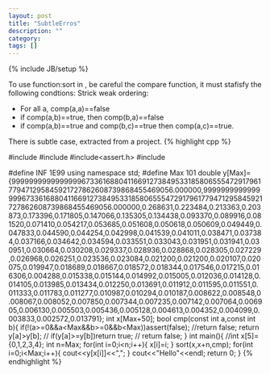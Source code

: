 ```yaml
---
layout: post
title: "SubtleErros"
description: ""
category: 
tags: []
---
```

{% include JB/setup %}

To use function:sort in <algorithm>, be careful the compare function, it must stafisfy the following condtions:
Strick weak ordering:
* For all a, comp(a,a)==false
* if comp(a,b)==true, then comp(b,a)==false
* if comp(a,b)==true and comp(b,c)==true then comp(a,c)==true.

There is subtle case, extracted from a project.
{% highlight cpp %}

#include<iostream>
#include<cmath>
#include<assert.h>
#include<algorithm>

#define INF 1E99
using namespace std;
#define Max 101
double y[Max]={999999999999999967336168804116691273849533185806555472917961779471295845921727862608739868455469056.000000,999999999999999967336168804116691273849533185806555472917961779471295845921727862608739868455469056.000000,0.268631,0.223484,0.213363,0.203873,0.173396,0.171805,0.147066,0.135305,0.134438,0.093370,0.089916,0.081520,0.071410,0.054217,0.053685,0.051608,0.050618,0.050609,0.049449,0.047833,0.044590,0.044254,0.042998,0.041539,0.041011,0.038471,0.037384,0.037166,0.034642,0.034594,0.033551,0.033043,0.031951,0.031941,0.030951,0.030664,0.030208,0.029337,0.028936,0.028868,0.028305,0.027229,0.026968,0.026251,0.023536,0.023084,0.021200,0.021200,0.020107,0.020075,0.019947,0.018689,0.018667,0.018572,0.018344,0.017546,0.017215,0.016306,0.004288,0.015338,0.015144,0.014992,0.015005,0.012036,0.014128,0.014105,0.013985,0.013434,0.012250,0.013691,0.011912,0.011595,0.011551,0.011333,0.011783,0.011277,0.010987,0.010294,0.010187,0.008622,0.008548,0.008067,0.008052,0.007850,0.007344,0.007235,0.007142,0.007064,0.006905,0.006130,0.005503,0.005436,0.005128,0.004613,0.004352,0.004099,0.003833,0.002572,0.013791};
int x[Max+50];
bool cmp(const int a,const int b){
	if(!(a>=0&&a<Max&&b>=0&&b<Max))assert(false);
	//return false;
	return y[a]>y[b];
//	if(y[a]>=y[b])return true;
//	return false;
}
int main(){
	//int x[5]={0,1,2,3,4};
	int n=Max;
	for(int i=0;i<n;i++){
		x[i]=i;
	}
	sort(x,x+n,cmp);
	for(int i=0;i<Max;i++){
		cout<<y[x[i]]<<",";
	}
	cout<<"Hello"<<endl;
	return 0;
}
{% endhighlight %}


